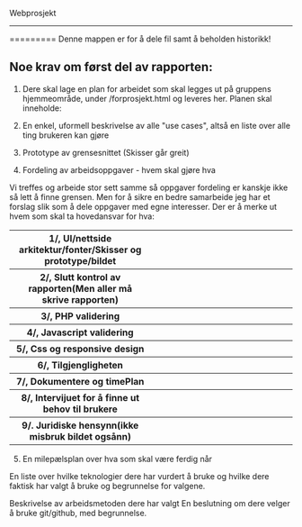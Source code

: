 Webprosjekt
_____________________________
=========
Denne mappen er for å dele fil samt å beholden historikk!






<h2>Noe krav om først del av rapporten:</h2>


1. Dere skal lage en plan for arbeidet som skal legges ut på gruppens hjemmeområde, under /forprosjekt.html og leveres her.
Planen skal inneholde:

2. En enkel, uformell beskrivelse av alle "use cases", altså en liste over alle ting brukeren kan gjøre


3. Prototype av grensesnittet (Skisser går greit)



4. Fordeling av arbeidsoppgaver - hvem skal gjøre hva

Vi treffes og arbeide stor sett samme så oppgaver fordeling er kanskje ikke så lett å finne grensen.
Men for å sikre en bedre samarbeide jeg har et forslag slik som å dele oppgaver med egne interesser. 
Der er å merke ut hvem som skal ta hovedansvar for hva:


<table >
  <tr>
    <th width="50%">1/, UI/nettside arkitektur/fonter/Skisser og prototype/bildet</th>
    <th width="50%"></th>
  </tr>
  <tr>
  <th width="50%">2/, Slutt kontrol av rapporten(Men aller må skrive rapporten)</th>
    <th width="50%"></th>
  </tr>
    <tr>
  <th width="50%">3/, PHP validering</th>
    <th width="50%"></th>
  </tr>
    <tr>
  <th width="50%">4/, Javascript validering</th>
    <th width="50%"></th>
  </tr>
    <tr>
  <th width="50%">5/, Css og responsive design</th>
    <th width="50%"></th>
  </tr>
    <tr>
  <th width="50%">6/, Tilgjengligheten</th>
    <th width="50%"></th>
  </tr>
    <tr>
  <th width="50%">7/, Dokumentere og timePlan</th>
    <th width="50%"></th>
  </tr>
    <tr>
  <th width="50%">
8/, Intervijuet for å finne ut behov til brukere </th>
    <th width="50%"></th>
  </tr>
    <tr>
  <th width="50%">9/. Juridiske hensynn(ikke misbruk bildet ogsånn)</th>
    <th width="50%"></th>
  </tr>
</table>




5. En milepælsplan over hva som skal være ferdig når 




En liste over hvilke teknologier dere har vurdert å bruke og hvilke dere faktisk har valgt å bruke og begrunnelse for valgene.



Beskrivelse av arbeidsmetoden dere har valgt
En beslutning om dere velger å bruke git/github, med begrunnelse.
